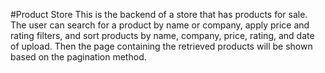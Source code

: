 #Product Store
This is the backend of a store that has products for sale. The user can search for a product by name or company, apply price and rating filters, and sort products by name, company, price, rating, and date of upload. Then the page containing the retrieved products will be shown based on the pagination method.
